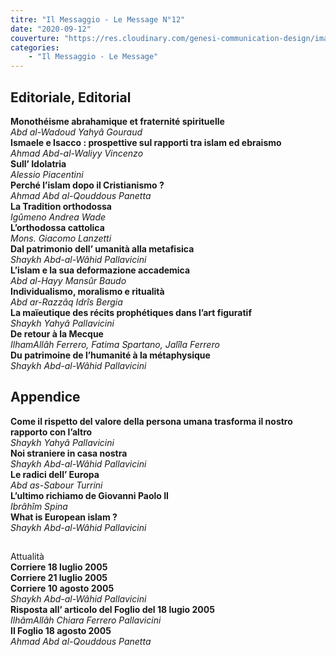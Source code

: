 ```yaml
---
titre: "Il Messaggio - Le Message N°12"
date: "2020-09-12"
couverture: "https://res.cloudinary.com/genesi-communication-design/image/upload/v1606125410/ihei/couvertures/messaggio-12_snu9qb.jpg"
categories:
    - "Il Messaggio - Le Message"
---
```


## Editoriale, Editorial</br>
**Monothéisme abrahamique et fraternité spirituelle**</br>
*Abd al-Wadoud Yahyâ Gouraud*</br>
**Ismaele e Isacco&nbsp;: prospettive sul rapporti tra islam ed ebraismo**</br>
*Ahmad Abd-al-Waliyy Vincenzo*</br>
**Sull’ Idolatria**</br>
*Alessio Piacentini*</br>
**Perché l’islam dopo il Cristianismo&nbsp;?**</br>
*Ahmad Abd al-Qouddous Panetta*</br>
**La Tradition orthodossa**</br>
*Igûmeno Andrea Wade*</br>
**L’orthodossa cattolica**</br>
*Mons. Giacomo Lanzetti*</br>
**Dal patrimonio dell’ umanità alla metafisica**</br>
*Shaykh Abd-al-Wâhid Pallavicini*</br>
**L’islam e la sua deformazione accademica**</br>
*Abd al-Hayy Mansûr Baudo*</br>
**Individualismo, moralismo e ritualità**</br>
*Abd ar-Razzâq Idrîs Bergia*</br>
**La maïeutique des récits prophétiques dans l’art figuratif**</br>
*Shaykh Yahyâ Pallavicini*</br>
**De retour à la Mecque**</br>
*IlhamAllâh Ferrero, Fatima Spartano, Jalîla Ferrero*</br>
**Du patrimoine de l’humanité à la métaphysique**</br>
*Shaykh Abd-al-Wâhid Pallavicini*</br>
## Appendice</br>
**Come il rispetto del valore della persona umana trasforma il nostro rapporto con l’altro**</br>
*Shaykh Yahyâ Pallavicini*</br>
**Noi straniere in casa nostra**</br>
*Shaykh Abd-al-Wâhid Pallavicini*</br>
**Le radici dell’ Europa**</br>
*Abd as-Sabour Turrini*</br>
**L’ultimo richiamo de Giovanni Paolo II**</br>
*Ibrâhîm Spina*</br>
**What is European islam&nbsp;?**</br>
*Shaykh Abd-al-Wâhid Pallavicini*</br>
## 
Attualità</br>
**Corriere 18 luglio 2005**</br>
**Corriere 21 luglio 2005**</br>
**Corriere 10 agosto 2005**</br>
*Shaykh Abd-al-Wâhid Pallavicini*</br>
**Risposta all’ articolo del Foglio del 18 lugio 2005**</br>
*IlhâmAllâh Chiara Ferrero Pallavicini*</br>
**Il Foglio 18 agosto 2005**</br>
*Ahmad Abd al-Qouddous Panetta*
